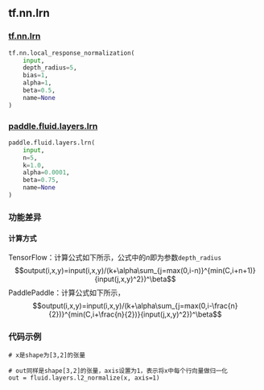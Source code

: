 
## tf.nn.lrn

### [tf.nn.lrn](https://www.tensorflow.org/api_docs/python/tf/nn/local_response_normalization)

```python
tf.nn.local_response_normalization(
    input,
    depth_radius=5,
    bias=1,
    alpha=1,
    beta=0.5,
    name=None
)
```

### [paddle.fluid.layers.lrn](http://paddlepaddle.org/documentation/docs/zh/1.3/api_cn/layers_cn.html#paddle.fluid.layers.lrn)

```python
paddle.fluid.layers.lrn(
    input, 
    n=5, 
    k=1.0, 
    alpha=0.0001, 
    beta=0.75, 
    name=None
)
```

### 功能差异

#### 计算方式

TensorFlow：计算公式如下所示，公式中的$n$即为参数`depth_radius`
$$output(i,x,y)=input(i,x,y)/(k+\alpha\sum_{j=max(0,i-n)}^{min(C,i+n+1)}{input(j,x,y)^2})^\beta$$ 
PaddlePaddle：计算公式如下所示，
$$output(i,x,y)=input(i,x,y)/(k+\alpha\sum_{j=max(0,i-\frac{n}{2})}^{min(C,i+\frac{n}{2})}{input(j,x,y)^2})^\beta$$ 


### 代码示例
```
# x是shape为[3,2]的张量

# out同样是shape[3,2]的张量，axis设置为1，表示将x中每个行向量做归一化
out = fluid.layers.l2_normalize(x, axis=1)
```
